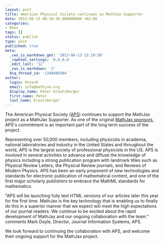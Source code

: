 ```yaml
---
layout: post
title: American Physical Society continues as MathJax Supporter
date: 2013-06-13 06:10:30.000000000 +02:00
categories:
- News
tags: []
status: publish
type: post
published: true
meta:
  _cws_is_markdown_gmt: '2013-06-13 13:10:30'
  _rawhtml_settings: '0,0,0,0'
  _edit_last: '12'
  _cws_is_markdown: '2'
  dsq_thread_id: '1398489364'
author:
  login: PeterK
  email: info@mathjax.org
  display_name: Peter Krautzberger
  first_name: Peter
  last_name: Krautzberger
---
```


The American Physical Society ([APS](http://www.aps.org/)) continues to support the MathJax project as a MathJax Supporter. As one of the original [MathJax sponsors](/sponsors/), APS's commitment is an important part of the long term success of the project.

Representing over 50,000 members, including physicists in academia, national laboratories and industry in the United States and throughout the world, APS is the largest society of professional physicists in the US. APS is involved in several activities to advance and diffuse the knowledge of physics including a strong publication program with landmark titles such as Physical Review Letters, the Physical Review journals, and Reviews of Modern Physics. APS has been an early proponent of new technologies and standards for electronic publication of mathematical content, and one of the first major scholarly publishers to embrace the MathML standards for mathematics.

"APS will be launching fully text HTML versions of our articles later this year for the first time. MathJax is the key technology that is enabling us to finally do this in a superior manner that we expect will meet the high expectations of our journal readers. We continue to be excited about the rapid development of MathJax and our ongoing collaboration with the team." comments Mark Doyle, Director, Journal Information Systems, APS.

We look forward to continuing the collaboration with APS, and welcome their ongoing support for the MathJax project.